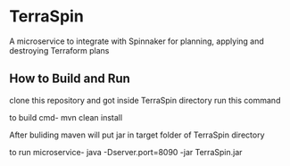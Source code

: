 # TerraSpin

A microservice to integrate with Spinnaker for planning, applying and destroying Terraform plans

## How to Build and Run
clone this repository and got inside TerraSpin directory run this command

to build cmd- mvn clean install

After buliding maven will put jar in target folder of TerraSpin directory

to run microservice- java  -Dserver.port=8090 -jar TerraSpin.jar


